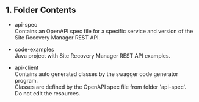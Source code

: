 ## 1. Folder Contents
- api-spec  
Contains an OpenAPI spec file for a specific service and version of the Site Recovery Manager REST API.  

- code-examples  
Java project with Site Recovery Manager REST API examples.  

- api-client  
Contains auto generated classes by the swagger code generator program.  
Classes are defined by the OpenAPI spec file from folder 'api-spec'.  
Do not edit the resources.  
